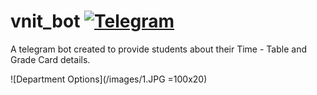# vnit_bot [![Telegram](https://github.com/python-telegram-bot/logos/blob/master/logo-text/png/ptb-logo-text_768.png?raw=true)](https://t.me/iri5_bot)

A telegram bot created to provide students about their Time - Table and Grade Card details.

![Department Options](/images/1.JPG =100x20)
